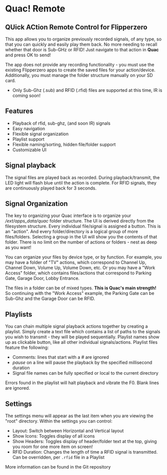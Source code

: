 # Quac! Remote

## QUick ACtion Remote Control for Flipperzero
This app allows you to organize previously recorded signals, of any type, so that you can quickly and easily play them back. No more needing to recall whether that door is Sub-GHz or RFID! Just navigate to that action in **Quac** and press OK to send!

The app does not provide any recording functionality - you must use the existing Flipperzero apps to create the saved files for your action/device. Additionally, you must manage the folder structure manually on your SD card.

* Only Sub-Ghz (.sub) and RFID (.rfid) files are supported at this time, IR is coming soon!

## Features
* Playback of rfid, sub-ghz, (and soon IR) signals
* Easy navigation
* Flexible signal organization
* Playlist support
* Flexible naming/sorting, hidden file/folder support
* Customizable UI

## Signal playback
The signal files are played back as recorded. During playback/transmit, the LED light will flash blue until the action is complete. For RFID signals, they are continuously played back for 3 seconds.

## Signal Organization
The key to organizing your Quac interface is to organize your */ext/apps_data/quac* folder structure. The UI is derived directly from the filesystem structure. Every individual file/signal is assigned a button. This is an "action". And every folder/directory is a logical group of more files/folders. Selecting a group in the UI will show you the contents of that folder. There is no limit on the number of actions or folders - nest as deep as you want!

You can organize your files by device type, or by function. For example, you may have a folder of "TV" actions, which correspond to Channel Up, Channel Down, Volume Up, Volume Down, etc. Or you may have a "Work Access" folder, which contains files/actions that correspond to Parking Gate, Garage Door, Lobby Entrance. 

The files in a folder can be of mixed types. **This is Quac's main strength!** So continuing with the "Work Access" example, the Parking Gate can be Sub-Ghz and the Garage Door can be RFID.

## Playlists
You can chain multiple signal playback actions together by creating a playlist. Simply create a text file which contains a list of paths to the signals you wish to transmit - they will be played sequentially. Playlist names show up as clickable button, like all other individual signals/actions. Playlist files feature the following:
* Comments: lines that start with a *#* are ignored
* *pause <ms>* on a line will pause the playback by the specified millisecond duration
* Signal file names can be fully specified or local to the current directory

Errors found in the playlist will halt playback and vibrate the F0. Blank lines are ignored.

## Settings

The settings menu will appear as the last item when you are viewing the "root" directory. Within the settings you can control:
- Layout: Switch between Horizontal and Vertical layout
- Show Icons: Toggles display of all icons
- Show Headers: Toggles display of header/folder text at the top, giving you room for one more item on screen!
- RFID Duration: Changes the length of time a RFID signal is transmitted. Can be overridden, per `.rfid` file in a Playlist

More information can be found in the Git repository

